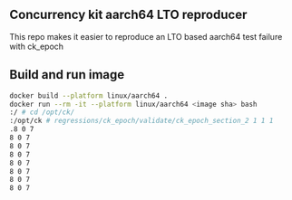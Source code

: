 ## Concurrency kit aarch64 LTO reproducer

This repo makes it easier to reproduce an LTO based aarch64 test failure with ck_epoch

## Build and run image

```bash
docker build --platform linux/aarch64 .
docker run --rm -it --platform linux/aarch64 <image sha> bash
:/ # cd /opt/ck/
:/opt/ck # regressions/ck_epoch/validate/ck_epoch_section_2 1 1 1
.8 0 7
8 0 7
8 0 7
8 0 7
8 0 7
8 0 7
8 0 7
8 0 7
```
